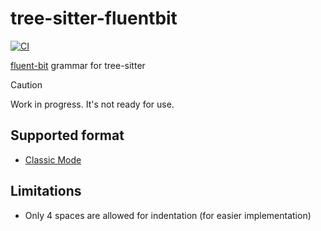 # tree-sitter-fluentbit

[![CI](https://github.com/sh-cho/tree-sitter-fluentbit/actions/workflows/ci.yaml/badge.svg?branch=main)](https://github.com/sh-cho/tree-sitter-fluentbit/actions/workflows/ci.yaml)

[fluent-bit](https://github.com/fluent/fluent-bit/) grammar for tree-sitter

> [!CAUTION]
> Work in progress. It's not ready for use.

## Supported format
- [Classic Mode](https://docs.fluentbit.io/manual/administration/configuring-fluent-bit/classic-mode)

## Limitations
- Only 4 spaces are allowed for indentation (for easier implementation)
